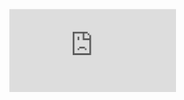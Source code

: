 <iframe src="http://hiswing.gitee.io/blog" frameborder="0" scrolling="no" id="external-frame" onload="setIframeHeight(this)"></iframe>
